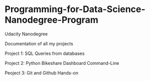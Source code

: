 # Programming-for-Data-Science-Nanodegree-Program
Udacity Nanodegree

Documentation of all my projects

Project 1: 
	SQL Queries from databases
 
Project 2:
	Python Bikeshare Dashboard Command-Line 

Peoject 3:
	Git and Github Hands-on
